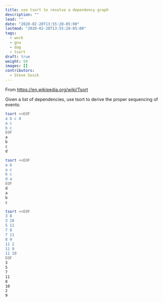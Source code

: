 ```yaml
---
title: use tsort to resolve a dependency graph
description: ""
lead: ""
date: "2020-02-20T13:55:20-05:00"
lastmod: "2020-02-20T13:55:20-05:00"
tags:
  - work
  - gnu
  - dag
  - tsort
draft: true
weight: 50
images: []
contributors:
  - Steve Sosik
---
```


From <https://en.wikipedia.org/wiki/Tsort>

Given a list of dependencies, use tsort to derive the proper sequencing of
events:
```bash
tsort <<EOF                                                                                                                                          
a b c d
a c
b c
EOF
a
b
c
d

tsort <<EOF                                                                                                                                        1
a b
a c
b c
d a
EOF
d
a
b
c

tsort <<EOF                                                                                                                                          
3 8
3 10
5 11
7 8
7 11
8 9
11 2
11 9
11 10
EOF
3
5
7
11
8
10
2
9
```
